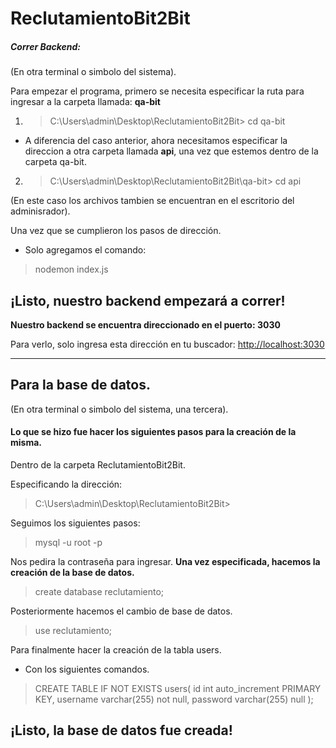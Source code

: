 # **ReclutamientoBit2Bit**

##### Correr Backend:

(En otra terminal o simbolo del sistema).

Para empezar el programa, primero se necesita especificar la ruta para ingresar a la carpeta llamada: **qa-bit** 

1. > C:\Users\admin\Desktop\ReclutamientoBit2Bit> cd qa-bit
- A diferencia del caso anterior, ahora necesitamos especificar la direccion a otra carpeta llamada **api**, una vez que estemos dentro de la carpeta qa-bit.
2. > C:\Users\admin\Desktop\ReclutamientoBit2Bit\qa-bit> cd api

(En este caso los archivos tambien se encuentran en el escritorio del adminisrador).

Una vez que se cumplieron los pasos de dirección. 
- Solo agregamos el comando:
> nodemon index.js 

## ¡Listo, nuestro backend empezará a correr!

**Nuestro backend se encuentra direccionado en el puerto: 3030**

Para verlo, solo ingresa esta dirección en tu buscador: [http://localhost:3030](http://localhost:3030)

---------------------------------------------------------------------------------------------------------------------------

## Para la base de datos.

(En otra terminal o simbolo del sistema, una tercera).

#### Lo que se hizo fue hacer los siguientes pasos para la creación de la misma.

Dentro de la carpeta ReclutamientoBit2Bit.

Especificando la dirección:
> C:\Users\admin\Desktop\ReclutamientoBit2Bit>

Seguimos los siguientes pasos:
> mysql -u root -p

Nos pedira la contraseña para ingresar.
**Una vez especificada, hacemos la creación de la base de datos.**
> create database reclutamiento; 

Posteriormente hacemos el cambio de base de datos.
> use reclutamiento;

Para finalmente hacer la creación de la tabla users.
- Con los siguientes comandos.
> CREATE TABLE IF NOT EXISTS users(
	  id int auto_increment PRIMARY KEY,
    username varchar(255) not null,
    password varchar(255) null
);

## ¡Listo, la base de datos fue creada!
